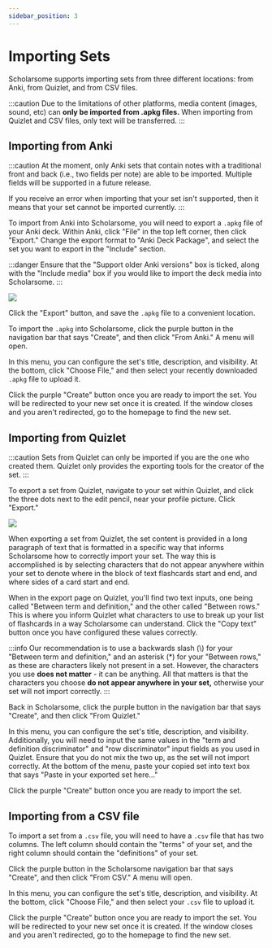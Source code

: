 ```yaml
---
sidebar_position: 3
---
```


# Importing Sets

Scholarsome supports importing sets from three different locations: from Anki, from Quizlet, and from CSV files.

:::caution
Due to the limitations of other platforms, media content (images, sound, etc) can **only be imported from .apkg files.** When importing from Quizlet and CSV files, only text will be transferred.
:::

## Importing from Anki

:::caution
At the moment, only Anki sets that contain notes with a traditional front and back (i.e., two fields per note) are able to be imported. Multiple fields will be supported in a future release. 

If you receive an error when importing that your set isn't supported, then it means that your set cannot be imported currently.
:::

To import from Anki into Scholarsome, you will need to export a `.apkg` file of your Anki deck. Within Anki, click "File" in the top left corner, then click "Export." Change the export format to "Anki Deck Package", and select the set you want to export in the "Include" section.

:::danger
Ensure that the "Support older Anki versions" box is ticked, along with the "Include media" box if you would like to import the deck media into Scholarsome.
:::

![](/img/anki-export.png)

Click the "Export" button, and save the `.apkg` file to a convenient location.

To import the `.apkg` into Scholarsome, click the purple button in the navigation bar that says "Create", and then click "From Anki." A menu will open.

In this menu, you can configure the set's title, description, and visibility. At the bottom, click "Choose File," and then select your recently downloaded `.apkg` file to upload it.

Click the purple "Create" button once you are ready to import the set. You will be redirected to your new set once it is created. If the window closes and you aren't redirected, go to the homepage to find the new set.

## Importing from Quizlet

:::caution
Sets from Quizlet can only be imported if you are the one who created them. Quizlet only provides the exporting tools for the creator of the set.
:::

To export a set from Quizlet, navigate to your set within Quizlet, and click the three dots next to the edit pencil, near your profile picture. Click "Export."

![](/img/quizlet-import-1.png)

When exporting a set from Quizlet, the set content is provided in a long paragraph of text that is formatted in a specific way that informs Scholarsome how to correctly import your set. The way this is accomplished is by selecting characters that do not appear anywhere within your set to denote where in the block of text flashcards start and end, and where sides of a card start and end.

When in the export page on Quizlet, you'll find two text inputs, one being called "Between term and definition," and the other called "Between rows." This is where you inform Quizlet what characters to use to break up your list of flashcards in a way Scholarsome can understand. Click the "Copy text" button once you have configured these values correctly.

:::info
Our recommendation is to use a backwards slash (\\) for your "Between term and definition," and an asterisk (*) for your "Between rows," as these are characters likely not present in a set. However, the characters you use **does not matter** - it can be anything. All that matters is that the characters you choose **do not appear anywhere in your set,** otherwise your set will not import correctly.
:::

Back in Scholarsome, click the purple button in the navigation bar that says "Create", and then click "From Quizlet." 

In this menu, you can configure the set's title, description, and visibility. Additionally, you will need to input the same values in the "term and definition discriminator" and "row discriminator" input fields as you used in Quizlet. Ensure that you do not mix the two up, as the set will not import correctly. At the bottom of the menu, paste your copied set into text box that says "Paste in your exported set here..."

Click the purple "Create" button once you are ready to import the set.

## Importing from a CSV file

To import a set from a `.csv` file, you will need to have a `.csv` file that has two columns. The left column should contain the "terms" of your set, and the right column should contain the "definitions" of your set.

Click the purple button in the Scholarsome navigation bar that says "Create", and then click "From CSV." A menu will open.

In this menu, you can configure the set's title, description, and visibility. At the bottom, click "Choose File," and then select your `.csv` file to upload it.

Click the purple "Create" button once you are ready to import the set. You will be redirected to your new set once it is created. If the window closes and you aren't redirected, go to the homepage to find the new set.
